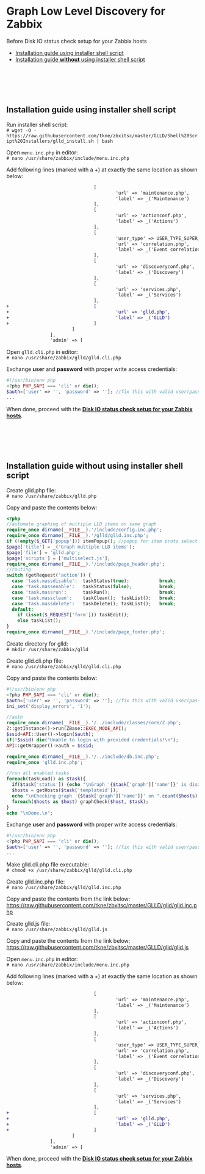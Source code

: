 Graph Low Level Discovery for Zabbix
======

Before Disk IO status check setup for your Zabbix hosts

   * [Installation guide using installer shell script](#installation-guide-using-installer-shell-script)
   * [Installation guide **without** using installer shell script](#installation-guide-without-using-installer-shell-script)

</br>
</br>
</br>
</br>

## Installation guide using installer shell script

Run installer shell script:</br>
```# wget -O - https://raw.githubusercontent.com/tkne/zbxitsc/master/GLLD/Shell%20Script%20Installers/glld_install.sh | bash```


Open ```menu.inc.php``` in editor:</br>
```# nano /usr/share/zabbix/include/menu.inc.php```

Add following lines (marked with a +) at exactly the same location as shown below:
```diff
                                [
                                        'url' => 'maintenance.php',
                                        'label' => _('Maintenance')
                                ],
                                [
                                        'url' => 'actionconf.php',
                                        'label' => _('Actions')
                                ],
                                [
                                        'user_type' => USER_TYPE_SUPER_ADMIN,
                                        'url' => 'correlation.php',
                                        'label' => _('Event correlation')
                                ],
                                [
                                        'url' => 'discoveryconf.php',
                                        'label' => _('Discovery')
                                ],
                                [
                                        'url' => 'services.php',
                                        'label' => _('Services')
                                ],
+                               [
+                                       'url' => 'glld.php',
+                                       'label' => _('GLLD')
+                               ]
                        ]
                ],
                'admin' => [
```

Open ```glld.cli.php``` in editor:</br>
```# nano /usr/share/zabbix/glld/glld.cli.php```

Exchange **user** and **password** with proper write access credentials:
```php
#!/usr/bin/env php
<?php PHP_SAPI === 'cli' or die();
$auth=['user' => '', 'password' => '']; //fix this with valid user/password having Write access to Hosts
...
```

When done, proceed with the [**Disk IO status check setup for your Zabbix hosts**](https://github.com/tkne/zbxitsc/tree/master/Disk%20IO).

</br>
</br>
</br>
</br>

## Installation guide **without** using installer shell script

Create glld.php file:</br>
```# nano /usr/share/zabbix/glld.php```

Copy and paste the contents below:</br>
```php
<?php
//automate graphing of multiple LLD items on same graph
require_once dirname(__FILE__).'/include/config.inc.php';
require_once dirname(__FILE__).'/glld/glld.inc.php';
if (!empty($_GET['popup'])) itemPopup(); //popup for item proto select
$page['title'] = _('Graph multiple LLD items');
$page['file'] = 'glld.php';
$page['scripts'] = ['multiselect.js'];
require_once dirname(__FILE__).'/include/page_header.php';
//routing
switch (getRequest('action')) {
  case 'task.massdisable':  taskStatus(true);           break;
  case 'task.massenable':   taskStatus(false);          break;
  case 'task.massrun':      taskRun();                  break;
  case 'task.massclean':    taskClean();  taskList();   break;
  case 'task.massdelete':   taskDelete(); taskList();   break;
  default:
    if (isset($_REQUEST['form'])) taskEdit();
    else taskList();
}
require_once dirname(__FILE__).'/include/page_footer.php';
```

Create directory for glld:</br>
```# mkdir /usr/share/zabbix/glld```

Create glld.cli.php file:</br>
```# nano /usr/share/zabbix/glld/glld.cli.php```

Copy and paste the contents below:</br>
```php
#!/usr/bin/env php
<?php PHP_SAPI === 'cli' or die();
$auth=['user' => '', 'password' => '']; //fix this with valid user/password having Write access to Hosts
ini_set('display_errors', '1');

//auth
require_once dirname(__FILE__).'/../include/classes/core/Z.php';
Z::getInstance()->run(ZBase::EXEC_MODE_API);
$ssid=API::User()->login($auth);
if(!$ssid) die("Unable to login with provided credentials!\n");
API::getWrapper()->auth = $ssid;

require_once dirname(__FILE__).'/../include/db.inc.php';
require_once 'glld.inc.php';

//run all enabled tasks
foreach(taskLoad() as $task){
  if($task['status']) {echo "\nGraph '{$task['graph']['name']}' is disabled\n"; continue;}
  $hosts = getHosts($task['templateid']);
  echo "\nChecking graph '{$task['graph']['name']}' on ".count($hosts)." host(s)\n";
  foreach($hosts as $host) graphCheck($host, $task);
}
echo "\nDone.\n";
```

Exchange **user** and **password** with proper write access credentials:
```php
#!/usr/bin/env php
<?php PHP_SAPI === 'cli' or die();
$auth=['user' => '', 'password' => '']; //fix this with valid user/password having Write access to Hosts
...
```

Make glld.cli.php file executable:</br>
```# chmod +x /usr/share/zabbix/glld/glld.cli.php```

Create glld.inc.php file:</br>
```# nano /usr/share/zabbix/glld/glld.inc.php```

Copy and paste the contents from the link below:</br>
https://raw.githubusercontent.com/tkne/zbxitsc/master/GLLD/glld/glld.inc.php

Create glld.js file:</br>
```# nano /usr/share/zabbix/glld/glld.js```

Copy and paste the contents from the link below:</br>
https://raw.githubusercontent.com/tkne/zbxitsc/master/GLLD/glld/glld.js

Open ```menu.inc.php``` in editor:</br>
```# nano /usr/share/zabbix/include/menu.inc.php```

Add following lines (marked with a +) at exactly the same location as shown below:
```diff
                                [
                                        'url' => 'maintenance.php',
                                        'label' => _('Maintenance')
                                ],
                                [
                                        'url' => 'actionconf.php',
                                        'label' => _('Actions')
                                ],
                                [
                                        'user_type' => USER_TYPE_SUPER_ADMIN,
                                        'url' => 'correlation.php',
                                        'label' => _('Event correlation')
                                ],
                                [
                                        'url' => 'discoveryconf.php',
                                        'label' => _('Discovery')
                                ],
                                [
                                        'url' => 'services.php',
                                        'label' => _('Services')
                                ],
+                               [
+                                       'url' => 'glld.php',
+                                       'label' => _('GLLD')
+                               ]
                        ]
                ],
                'admin' => [
```

When done, proceed with the [**Disk IO status check setup for your Zabbix hosts**](https://github.com/tkne/zbxitsc/tree/master/Disk%20IO).